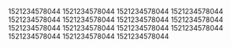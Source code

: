 1521234578044
1521234578044
1521234578044
1521234578044
1521234578044
1521234578044
1521234578044
1521234578044
1521234578044
1521234578044
1521234578044
1521234578044
1521234578044
1521234578044
1521234578044